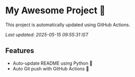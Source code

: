# My Awesome Project 🚀

This project is automatically updated using GitHub Actions.

_Last updated: 2025-05-15 09:55:31 IST_

## Features
- Auto-update README using Python 🐍
- Auto Git push with GitHub Actions 🤖

